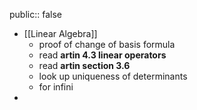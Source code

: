 public:: false

- [[Linear Algebra]]
	- proof of change of basis formula
	- read __artin 4.3 linear operators__
	- read __artin section 3.6__
	- look up uniqueness of determinants
	- for infini
-